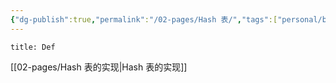 ```yaml
---
{"dg-publish":true,"permalink":"/02-pages/Hash 表/","tags":["personal/blog","algorithm/hash"]}
---
```


```ad-summary
title: Def

```

[[02-pages/Hash 表的实现\|Hash 表的实现]]
